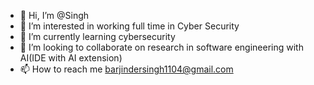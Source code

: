 - 👋 Hi, I’m @Singh
- 👀 I’m interested in working full time in Cyber Security
- 🌱 I’m currently learning cybersecurity
- 💞️ I’m looking to collaborate on research in software engineering with AI(IDE with AI extension)
- 📫 How to reach me barjindersingh1104@gmail.com

<!---
Singh050/Singh050 is a ✨ special ✨ repository because its `README.md` (this file) appears on your GitHub profile.
You can click the Preview link to take a look at your changes.
--->
